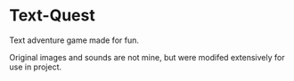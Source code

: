 # Text-Quest

Text adventure game made for fun.

Original images and sounds are not mine, but were modifed extensively for use in project.
